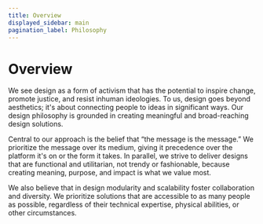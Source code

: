 ```yaml
---
title: Overview
displayed_sidebar: main
pagination_label: Philosophy
---
```


# Overview

We see design as a form of activism that has the potential to inspire change, promote justice, and resist inhuman ideologies. To us, design goes beyond aesthetics; it's about connecting people to ideas in significant ways. Our design philosophy is grounded in creating meaningful and broad-reaching design solutions.

Central to our approach is the belief that “the message is the message.” We prioritize the message over its medium, giving it precedence over the platform it's on or the form it takes. In parallel, we strive to deliver designs that are functional and utilitarian, not trendy or fashionable, because creating meaning, purpose, and impact is what we value most.

We also believe that in design modularity and scalability foster collaboration and diversity. We prioritize solutions that are accessible to as many people as possible, regardless of their technical expertise, physical abilities, or other circumstances.